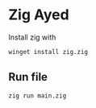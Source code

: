 # Zig Ayed

Install zig with
```sh
winget install zig.zig
```

## Run file
```sh
zig run main.zig
```

